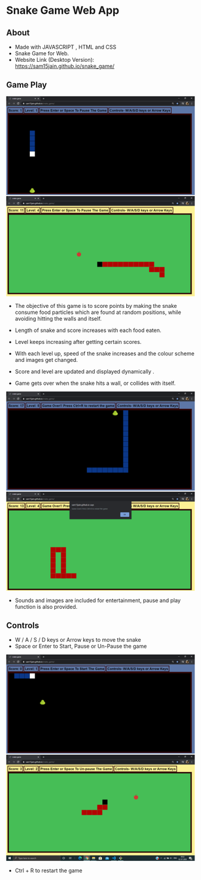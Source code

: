 <!-- Author : Samyak Jain
	Created on : 20 June 2020 -->
# Snake Game Web App

## About
* Made with JAVASCRIPT , HTML and CSS
* Snake Game for Web.
* Website Link (Desktop Version): https://sam15jain.github.io/snake_game/

## Game Play
![theme1](screenshots/theme1_ss.png) 
![theme2](screenshots/theme2_ss.png)

* The objective of this game is to score points by
making the snake consume food particles which are found at random
positions, while avoiding hitting the walls and itself.

* Length of snake and score increases with each food eaten.

* Level keeps increasing after getting certain scores. 

* With each level up, speed of the snake increases and the colour scheme and images get changed.

* Score and level are updated and displayed dynamically .

* Game gets over when the snake hits a wall, or collides with itself. 

![game_over1](screenshots/game_over3_ss.png)
![game_over1](screenshots/game_over2_ss.png)

* Sounds and images are included for entertainment, pause and play function is also provided.

## Controls
* W / A / S / D keys or Arrow keys to move the snake
* Space or Enter to Start, Pause or Un-Pause the game

![game_start](screenshots/game_start_ss.png)
![game_paused](screenshots/game_paused_ss.png)

* Ctrl + R to restart the game 